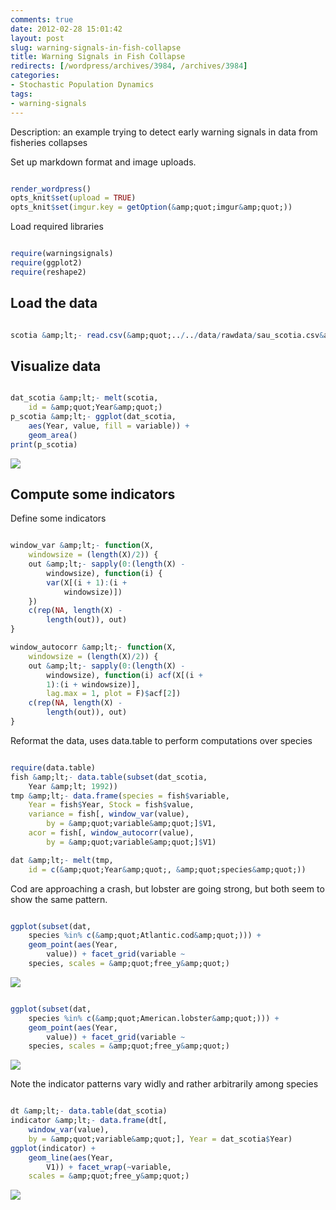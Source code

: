 ```yaml
---
comments: true
date: 2012-02-28 15:01:42
layout: post
slug: warning-signals-in-fish-collapse
title: Warning Signals in Fish Collapse
redirects: [/wordpress/archives/3984, /archives/3984]
categories:
- Stochastic Population Dynamics
tags:
- warning-signals
---
```


Description: an example trying to detect early warning signals  in data from fisheries collapses

Set up markdown format and image uploads.  

```r

render_wordpress()
opts_knit$set(upload = TRUE)
opts_knit$set(imgur.key = getOption(&amp;quot;imgur&amp;quot;))

```


Load required libraries

```r

require(warningsignals)
require(ggplot2)
require(reshape2)

```





##  Load the data 



```r

scotia &amp;lt;- read.csv(&amp;quot;../../data/rawdata/sau_scotia.csv&amp;quot;)

```






##  Visualize data  




```r

dat_scotia &amp;lt;- melt(scotia, 
    id = &amp;quot;Year&amp;quot;)
p_scotia &amp;lt;- ggplot(dat_scotia, 
    aes(Year, value, fill = variable)) + 
    geom_area()
print(p_scotia)

```

![]( http://farm8.staticflickr.com/7053/6793294944_74aa429a37_o.png )





##  Compute some indicators 



Define some indicators

```r

window_var &amp;lt;- function(X, 
    windowsize = (length(X)/2)) {
    out &amp;lt;- sapply(0:(length(X) - 
        windowsize), function(i) {
        var(X[(i + 1):(i + 
            windowsize)])
    })
    c(rep(NA, length(X) - 
        length(out)), out)
}

window_autocorr &amp;lt;- function(X, 
    windowsize = (length(X)/2)) {
    out &amp;lt;- sapply(0:(length(X) - 
        windowsize), function(i) acf(X[(i + 
        1):(i + windowsize)], 
        lag.max = 1, plot = F)$acf[2])
    c(rep(NA, length(X) - 
        length(out)), out)
}

```




Reformat the data, uses data.table to perform computations over species

```r

require(data.table)
fish &amp;lt;- data.table(subset(dat_scotia, 
    Year &amp;lt; 1992))
tmp &amp;lt;- data.frame(species = fish$variable, 
    Year = fish$Year, Stock = fish$value, 
    variance = fish[, window_var(value), 
        by = &amp;quot;variable&amp;quot;]$V1, 
    acor = fish[, window_autocorr(value), 
        by = &amp;quot;variable&amp;quot;]$V1)

dat &amp;lt;- melt(tmp, 
    id = c(&amp;quot;Year&amp;quot;, &amp;quot;species&amp;quot;))

```




Cod are approaching a crash, but lobster are going strong, but both seem to show the same pattern.  

```r

ggplot(subset(dat, 
    species %in% c(&amp;quot;Atlantic.cod&amp;quot;))) + 
    geom_point(aes(Year, 
        value)) + facet_grid(variable ~ 
    species, scales = &amp;quot;free_y&amp;quot;)

```

![]( http://farm8.staticflickr.com/7184/6793295294_1396a8d33d_o.png )

```r

ggplot(subset(dat, 
    species %in% c(&amp;quot;American.lobster&amp;quot;))) + 
    geom_point(aes(Year, 
        value)) + facet_grid(variable ~ 
    species, scales = &amp;quot;free_y&amp;quot;)

```

![]( http://farm8.staticflickr.com/7178/6793296188_f94e773654_o.png )



Note the indicator patterns vary widly and rather arbitrarily among species 

```r

dt &amp;lt;- data.table(dat_scotia)
indicator &amp;lt;- data.frame(dt[, 
    window_var(value), 
    by = &amp;quot;variable&amp;quot;], Year = dat_scotia$Year)
ggplot(indicator) + 
    geom_line(aes(Year, 
        V1)) + facet_wrap(~variable, 
    scales = &amp;quot;free_y&amp;quot;)

```

![]( http://farm8.staticflickr.com/7050/6793296484_669a826cc7_o.png )




